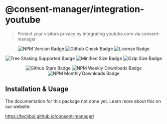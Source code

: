 # @consent-manager/integration-youtube

> Protect your visitors privacy by integrating youtube.com via consent-manager

<center>

![NPM Version Badge](https://badgen.net/npm/v/@consent-manager/integration-youtube)
![Github Check Badge](https://badgen.net/github/checks/techboi/consent-manager/main)
![License Badge](https://badgen.net/npm/license/@consent-manager/integration-youtube)

![Tree Shaking Supported Badge](https://badgen.net/bundlephobia/tree-shaking/@consent-manager/integration-youtube)
![Minified Size Badge](https://badgen.net/bundlephobia/min/@consent-manager/integration-youtube)
![Gzip Size Badge](https://badgen.net/bundlephobia/minzip/@consent-manager/integration-youtube)

![Github Stars Badge](https://badgen.net/github/stars/techboi/consent-manager)
![NPM Weekly Downloads Badge](https://badgen.net/npm/dw/@consent-manager/integration-youtube)
![NPM Monthly Downloads Badge](https://badgen.net/npm/dm/@consent-manager/integration-youtube)

</center>

## Installation & Usage

The documentation for this package not done yet. Learn more about this on our website:

https://techboi.github.io/consent-manager/
